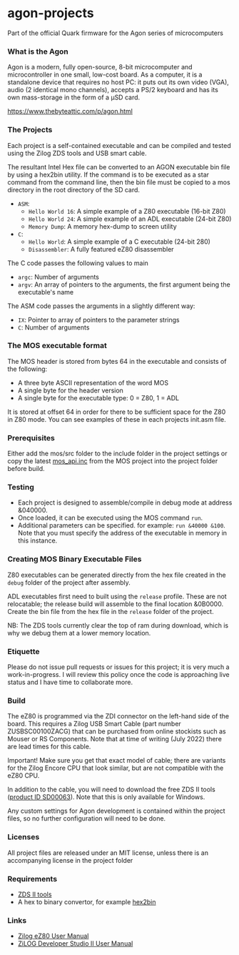# agon-projects

Part of the official Quark firmware for the Agon series of microcomputers

### What is the Agon

Agon is a modern, fully open-source, 8-bit microcomputer and microcontroller in one small, low-cost board. As a computer, it is a standalone device that requires no host PC: it puts out its own video (VGA), audio (2 identical mono channels), accepts a PS/2 keyboard and has its own mass-storage in the form of a µSD card.

https://www.thebyteattic.com/p/agon.html

### The Projects

Each project is a self-contained executable and can be compiled and tested using the Zilog ZDS tools and USB smart cable.

The resultant Intel Hex file can be converted to an AGON executable bin file by using a hex2bin utility. If the command is to be executed as a star command from the command line, then the bin file must be copied to a mos directory in the root directory of the SD card.

- `ASM`:
	- `Hello World 16`: A simple example of a Z80 executable (16-bit Z80)
	- `Hello World 24`: A simple example of an ADL executable (24-bit Z80)
	- `Memory Dump`: A memory hex-dump to screen utility 
- `C`:
	- `Hello World`: A simple example of a C executable (24-bit 280)
	- `Disassembler`: A fully featured eZ80 disassembler

The C code passes the following values to main

- `argc`: Number of arguments
- `argv`: An array of pointers to the arguments, the first argument being the executable's name

The ASM code passes the arguments in a slightly different way:

- `IX`: Pointer to array of pointers to the parameter strings
- `C`: Number of arguments

### The MOS executable format

The MOS header is stored from bytes 64 in the executable and consists of the following:

- A three byte ASCII representation of the word MOS
- A single byte for the header version
- A single byte for the executable type: 0 = Z80, 1 = ADL

It is stored at offset 64 in order for there to be sufficient space for the Z80 in Z80 mode. You can see examples of these in each projects init.asm file.

### Prerequisites

Either add the mos/src folder to the include folder in the project settings or copy the latest [mos_api.inc](https://github.com/breakintoprogram/agon-mos/blob/main/src/mos_api.inc) from the MOS project into the project folder before build.

### Testing

- Each project is designed to assemble/compile in debug mode at address &040000.
- Once loaded, it can be executed using the MOS command `run`.
- Additional parameters can be specified. for example: `run &40000 &100`. Note that you must specify the address of the executable in memory in this instance.	

### Creating MOS Binary Executable Files

Z80 executables can be generated directly from the hex file created in the `debug` folder of the project after assembly.

ADL executables first need to built using the `release` profile. These are not relocatable; the release build will assemble to the final location &0B0000. Create the bin file from the hex file in the `release` folder of the project. 

NB: The ZDS tools currently clear the top of ram during download, which is why we debug them at a lower memory location.

### Etiquette

Please do not issue pull requests or issues for this project; it is very much a work-in-progress.
I will review this policy once the code is approaching live status and I have time to collaborate more.

### Build

The eZ80 is programmed via the ZDI connector on the left-hand side of the board. This requires a Zilog USB Smart Cable (part number ZUSBSC00100ZACG) that can be purchased from online stockists such as Mouser or RS Components. Note that at time of writing (July 2022) there are lead times for this cable.

Important! Make sure you get that exact model of cable; there are variants for the Zilog Encore CPU that look similar, but are not compatible with the eZ80 CPU.

In addition to the cable, you will need to download the free ZDS II tools ([product ID SD00063](https://zilog.com/index.php?option=com_zcm&task=view&soft_id=38&Itemid=74)). Note that this is only available for Windows.

Any custom settings for Agon development is contained within the project files, so no further configuration will need to be done.

### Licenses

All project files are released under an MIT license, unless there is an accompanying license in the project folder

### Requirements

- [ZDS II tools](https://zilog.com/index.php?option=com_zcm&task=view&soft_id=38&Itemid=74)
- A hex to binary convertor, for example [hex2bin](https://hex2bin.sourceforge.net)

### Links

- [Zilog eZ80 User Manual](http://www.zilog.com/docs/um0077.pdf)
- [ZiLOG Developer Studio II User Manual](http://www.zilog.com/docs/devtools/um0144.pdf)